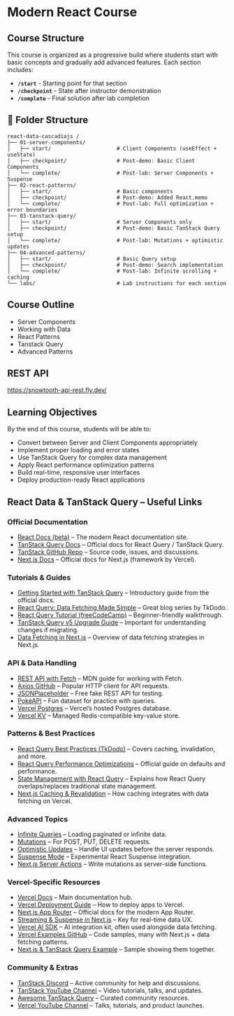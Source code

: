 # Modern React Course

## Course Structure

This course is organized as a progressive build where students start with basic concepts and gradually add advanced features. Each section includes:
- **`/start`** - Starting point for that section
- **`/checkpoint`** - State after instructor demonstration
- **`/complete`** - Final solution after lab completion

## 📁 Folder Structure

```
react-data-cascadiajs /
├── 01-server-components/
│   ├── start/                     # Client Components (useEffect + useState)
│   ├── checkpoint/                # Post-demo: Basic Client Components
│   └── complete/                  # Post-lab: Server Components + Suspense
├── 02-react-patterns/
│   ├── start/                     # Basic components
│   ├── checkpoint/                # Post-demo: Added React.memo
│   └── complete/                  # Post-lab: Full optimization + error boundaries
├── 03-tanstack-query/
│   ├── start/                     # Server Components only
│   ├── checkpoint/                # Post-demo: Basic TanStack Query setup
│   └── complete/                  # Post-lab: Mutations + optimistic updates
├── 04-advanced-patterns/
│   ├── start/                     # Basic Query setup
│   ├── checkpoint/                # Post-demo: Search implementation
│   └── complete/                  # Post-lab: Infinite scrolling + caching
└── labs/                          # Lab instructions for each section
```

## Course Outline

* Server Components
* Working with Data
* React Patterns
* Tanstack Query
* Advanced Patterns

## REST API

https://snowtooth-api-rest.fly.dev/

## Learning Objectives

By the end of this course, students will be able to:
- Convert between Server and Client Components appropriately
- Implement proper loading and error states
- Use TanStack Query for complex data management  
- Apply React performance optimization patterns
- Build real-time, responsive user interfaces
- Deploy production-ready React applications

## React Data & TanStack Query – Useful Links

### Official Documentation
- [React Docs (beta)](https://react.dev/) – The modern React documentation site.
- [TanStack Query Docs](https://tanstack.com/query/latest) – Official docs for React Query / TanStack Query.
- [TanStack GitHub Repo](https://github.com/TanStack/query) – Source code, issues, and discussions.
- [Next.js Docs](https://nextjs.org/docs) – Official docs for Next.js (framework by Vercel).

### Tutorials & Guides
- [Getting Started with TanStack Query](https://tanstack.com/query/latest/docs/react/overview) – Introductory guide from the official docs.
- [React Query: Data Fetching Made Simple](https://tkdodo.eu/blog/react-query-data-fetching) – Great blog series by TkDodo.
- [React Query Tutorial (freeCodeCamp)](https://www.freecodecamp.org/news/react-query-tutorial/) – Beginner-friendly walkthrough.
- [TanStack Query v5 Upgrade Guide](https://tanstack.com/query/v5/docs/react/guides/migrating-to-v5) – Important for understanding changes if migrating.
- [Data Fetching in Next.js](https://nextjs.org/docs/app/building-your-application/data-fetching/fetching) – Overview of data fetching strategies in Next.js.

### API & Data Handling
- [REST API with Fetch](https://developer.mozilla.org/en-US/docs/Web/API/Fetch_API/Using_Fetch) – MDN guide for working with Fetch.
- [Axios GitHub](https://github.com/axios/axios) – Popular HTTP client for API requests.
- [JSONPlaceholder](https://jsonplaceholder.typicode.com/) – Free fake REST API for testing.
- [PokéAPI](https://pokeapi.co/) – Fun dataset for practice with queries.
- [Vercel Postgres](https://vercel.com/docs/storage/vercel-postgres) – Vercel’s hosted Postgres database.
- [Vercel KV](https://vercel.com/docs/storage/vercel-kv) – Managed Redis-compatible key-value store.

### Patterns & Best Practices
- [React Query Best Practices (TkDodo)](https://tkdodo.eu/blog/practical-react-query) – Covers caching, invalidation, and more.
- [React Query Performance Optimizations](https://tanstack.com/query/latest/docs/react/guides/important-defaults) – Official guide on defaults and performance.
- [State Management with React Query](https://blog.logrocket.com/react-query-data-fetching-state-management/) – Explains how React Query overlaps/replaces traditional state management.
- [Next.js Caching & Revalidation](https://nextjs.org/docs/app/building-your-application/caching) – How caching integrates with data fetching on Vercel.

### Advanced Topics
- [Infinite Queries](https://tanstack.com/query/latest/docs/react/guides/infinite-queries) – Loading paginated or infinite data.
- [Mutations](https://tanstack.com/query/latest/docs/react/guides/mutations) – For POST, PUT, DELETE requests.
- [Optimistic Updates](https://tanstack.com/query/latest/docs/react/guides/optimistic-updates) – Handle UI updates before the server responds.
- [Suspense Mode](https://tanstack.com/query/latest/docs/react/guides/suspense) – Experimental React Suspense integration.
- [Next.js Server Actions](https://nextjs.org/docs/app/building-your-application/data-fetching/server-actions) – Write mutations as server-side functions.

### Vercel-Specific Resources
- [Vercel Docs](https://vercel.com/docs) – Main documentation hub.
- [Vercel Deployment Guide](https://vercel.com/docs/deployments/overview) – How to deploy apps to Vercel.
- [Next.js App Router](https://nextjs.org/docs/app) – Official docs for the modern App Router.
- [Streaming & Suspense in Next.js](https://nextjs.org/docs/app/building-your-application/routing/loading-ui-and-streaming) – Key for real-time data UX.
- [Vercel AI SDK](https://sdk.vercel.ai/docs) – AI integration kit, often used alongside data fetching.
- [Vercel Examples GitHub](https://github.com/vercel/examples) – Code samples, many with Next.js + data fetching patterns.
- [Next.js & TanStack Query Example](https://github.com/vercel/examples/tree/main/edge-middleware/react-query) – Sample showing them together.

### Community & Extras
- [TanStack Discord](https://tlinz.dev/discord) – Active community for help and discussions.
- [TanStack YouTube Channel](https://www.youtube.com/c/TanStack) – Video tutorials, talks, and updates.
- [Awesome TanStack Query](https://github.com/tanstack/awesome-query) – Curated community resources.
- [Vercel YouTube Channel](https://www.youtube.com/c/VercelHQ) – Talks, tutorials, and product launches.
